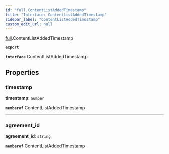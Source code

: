 ```yaml
---
id: "full.ContentListAddedTimestamp"
title: "Interface: ContentListAddedTimestamp"
sidebar_label: "ContentListAddedTimestamp"
custom_edit_url: null
---
```


[full](../namespaces/full.md).ContentListAddedTimestamp

**`export`**

**`interface`** ContentListAddedTimestamp

## Properties

### timestamp

 **timestamp**: `number`

**`memberof`** ContentListAddedTimestamp

___

### agreement\_id

 **agreement\_id**: `string`

**`memberof`** ContentListAddedTimestamp
